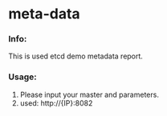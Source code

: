 # meta-data


### Info:

 This is used etcd demo metadata report.

### Usage:
 1. Please input your master and parameters.
 2. used: http://{IP}:8082

